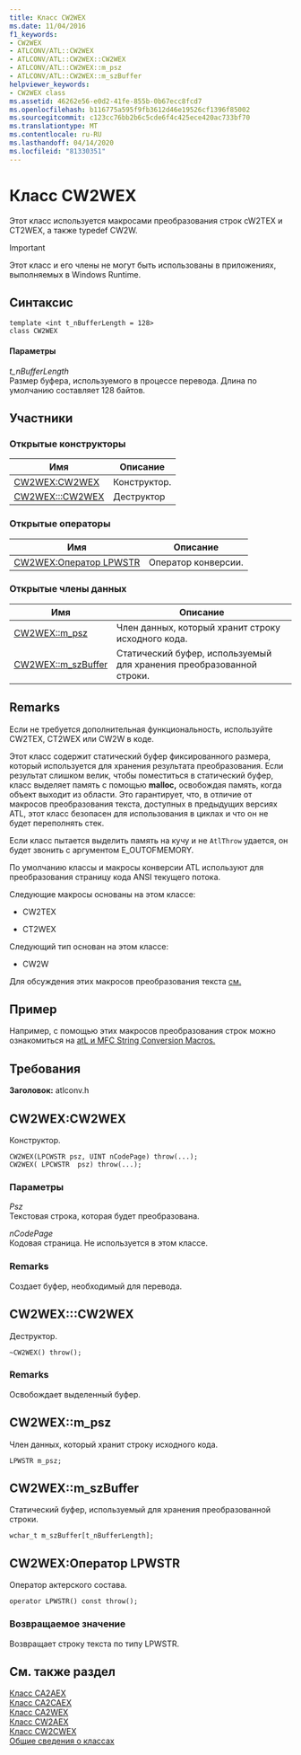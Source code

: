 ```yaml
---
title: Класс CW2WEX
ms.date: 11/04/2016
f1_keywords:
- CW2WEX
- ATLCONV/ATL::CW2WEX
- ATLCONV/ATL::CW2WEX::CW2WEX
- ATLCONV/ATL::CW2WEX::m_psz
- ATLCONV/ATL::CW2WEX::m_szBuffer
helpviewer_keywords:
- CW2WEX class
ms.assetid: 46262e56-e0d2-41fe-855b-0b67ecc8fcd7
ms.openlocfilehash: b116775a595f9fb3612d46e19526cf1396f85002
ms.sourcegitcommit: c123cc76bb2b6c5cde6f4c425ece420ac733bf70
ms.translationtype: MT
ms.contentlocale: ru-RU
ms.lasthandoff: 04/14/2020
ms.locfileid: "81330351"
---
```

# <a name="cw2wex-class"></a>Класс CW2WEX

Этот класс используется макросами преобразования строк cW2TEX и CT2WEX, а также typedef CW2W.

> [!IMPORTANT]
> Этот класс и его члены не могут быть использованы в приложениях, выполняемых в Windows Runtime.

## <a name="syntax"></a>Синтаксис

```
template <int t_nBufferLength = 128>
class CW2WEX
```

#### <a name="parameters"></a>Параметры

*t_nBufferLength*<br/>
Размер буфера, используемого в процессе перевода. Длина по умолчанию составляет 128 байтов.

## <a name="members"></a>Участники

### <a name="public-constructors"></a>Открытые конструкторы

|Имя|Описание|
|----------|-----------------|
|[CW2WEX:CW2WEX](#cw2wex)|Конструктор.|
|[CW2WEX:::CW2WEX](#dtor)|Деструктор|

### <a name="public-operators"></a>Открытые операторы

|Имя|Описание|
|----------|-----------------|
|[CW2WEX:Оператор LPWSTR](#operator_lpwstr)|Оператор конверсии.|

### <a name="public-data-members"></a>Открытые члены данных

|Имя|Описание|
|----------|-----------------|
|[CW2WEX::m_psz](#m_psz)|Член данных, который хранит строку исходного кода.|
|[CW2WEX::m_szBuffer](#m_szbuffer)|Статический буфер, используемый для хранения преобразованной строки.|

## <a name="remarks"></a>Remarks

Если не требуется дополнительная функциональность, используйте CW2TEX, CT2WEX или CW2W в коде.

Этот класс содержит статический буфер фиксированного размера, который используется для хранения результата преобразования. Если результат слишком велик, чтобы поместиться в статический буфер, класс выделяет память с помощью **malloc,** освобождая память, когда объект выходит из области. Это гарантирует, что, в отличие от макросов преобразования текста, доступных в предыдущих версиях ATL, этот класс безопасен для использования в циклах и что он не будет переполнять стек.

Если класс пытается выделить память на кучу и не `AtlThrow` удается, он будет звонить с аргументом E_OUTOFMEMORY.

По умолчанию классы и макросы конверсии ATL используют для преобразования страницу кода ANSI текущего потока.

Следующие макросы основаны на этом классе:

- CW2TEX

- CT2WEX

Следующий тип основан на этом классе:

- CW2W

Для обсуждения этих макросов преобразования текста [см.](string-conversion-macros.md)

## <a name="example"></a>Пример

Например, с помощью этих макросов преобразования строк можно ознакомиться на [atL и MFC String Conversion Macros.](string-conversion-macros.md)

## <a name="requirements"></a>Требования

**Заголовок:** atlconv.h

## <a name="cw2wexcw2wex"></a><a name="cw2wex"></a>CW2WEX:CW2WEX

Конструктор.

```
CW2WEX(LPCWSTR psz, UINT nCodePage) throw(...);
CW2WEX( LPCWSTR  psz) throw(...);
```

### <a name="parameters"></a>Параметры

*Psz*<br/>
Текстовая строка, которая будет преобразована.

*nCodePage*<br/>
Кодовая страница. Не используется в этом классе.

### <a name="remarks"></a>Remarks

Создает буфер, необходимый для перевода.

## <a name="cw2wexcw2wex"></a><a name="dtor"></a>CW2WEX:::CW2WEX

Деструктор.

```
~CW2WEX() throw();
```

### <a name="remarks"></a>Remarks

Освобождает выделенный буфер.

## <a name="cw2wexm_psz"></a><a name="m_psz"></a>CW2WEX::m_psz

Член данных, который хранит строку исходного кода.

```
LPWSTR m_psz;
```

## <a name="cw2wexm_szbuffer"></a><a name="m_szbuffer"></a>CW2WEX::m_szBuffer

Статический буфер, используемый для хранения преобразованной строки.

```
wchar_t m_szBuffer[t_nBufferLength];
```

## <a name="cw2wexoperator-lpwstr"></a><a name="operator_lpwstr"></a>CW2WEX:Оператор LPWSTR

Оператор актерского состава.

```
operator LPWSTR() const throw();
```

### <a name="return-value"></a>Возвращаемое значение

Возвращает строку текста по типу LPWSTR.

## <a name="see-also"></a>См. также раздел

[Класс CA2AEX](../../atl/reference/ca2aex-class.md)<br/>
[Класс CA2CAEX](../../atl/reference/ca2caex-class.md)<br/>
[Класс CA2WEX](../../atl/reference/ca2wex-class.md)<br/>
[Класс CW2AEX](../../atl/reference/cw2aex-class.md)<br/>
[Класс CW2CWEX](../../atl/reference/cw2cwex-class.md)<br/>
[Общие сведения о классах](../../atl/atl-class-overview.md)
